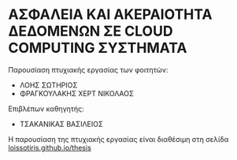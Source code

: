 # ΑΣΦΑΛΕΙΑ ΚΑΙ ΑΚΕΡΑΙΟΤΗΤΑ ΔΕΔΟΜΕΝΩΝ ΣΕ CLOUD COMPUTING ΣΥΣΤΗΜΑΤΑ 

Παρουσίαση πτυχιακής εργασίας των φοιτητών:
* ΛΟΗΣ ΣΩΤΗΡΙΟΣ
* ΦΡΑΓΚΟΥΛΑΚΗΣ ΧΕΡΤ ΝΙΚΟΛΑΟΣ

Επιβλέπων καθηγητής:
* ΤΣΑΚΑΝΙΚΑΣ ΒΑΣΙΛΕΙΟΣ

Η παρουσίαση της πτυχιακής εργασίας είναι διαθέσιμη στη σελίδα [loissotiris.github.io/thesis](https://loissotiris.github.io/thesis)
